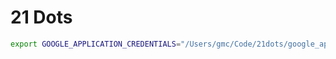 # 21 Dots

```bash
export GOOGLE_APPLICATION_CREDENTIALS="/Users/gmc/Code/21dots/google_application_credentials.json"
```